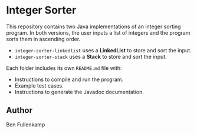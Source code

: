 # Integer Sorter
This repository contains two Java implementations of an integer sorting program. In both versions, the user inputs a list of integers and the program sorts them in ascending order.

- `integer-sorter-linkedlist` uses a **LinkedList** to store and sort the input.
- `integer-sorter-stack` uses a **Stack** to store and sort the input.

Each folder includes its own `README.md` file with:
- Instructions to compile and run the program.
- Example test cases.
- Instructions to generate the Javadoc documentation.

## Author
Ben Fullenkamp
